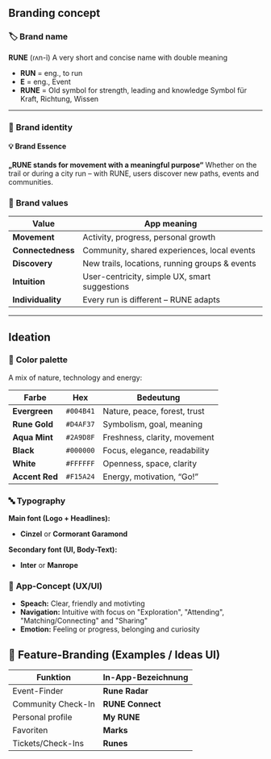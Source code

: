## Branding concept
### 🏷️ **Brand name**

**RUNE** (ɾʌn-​ĩ)
A very short and concise name with double meaning

* **RUN** = eng., to run
* **E** = eng., Event
* **RUNE** = Old symbol for strength, leading and knowledge Symbol für Kraft, Richtung, Wissen

---

### 🧭 **Brand identity**

#### 💡 **Brand Essence**
**„RUNE stands for movement with a meaningful purpose“**
Whether on the trail or during a city run – with RUNE, users discover new paths, events and communities.

### 🌈 **Brand values**

| Value              | App meaning                                       |
| ------------------ | ------------------------------------------------- |
| **Movement**       | Activity, progress, personal growth               |
| **Connectedness**  | Community, shared experiences, local events       |
| **Discovery**      | New trails, locations, running groups & events    |
| **Intuition**      | User-centricity, simple UX, smart suggestions     |
| **Individuality**  | Every run is different – ​​RUNE adapts              |

---

## Ideation
### 🎨 **Color palette**

A mix of nature, technology and energy:

| Farbe          | Hex       | Bedeutung                    |
| -------------- | --------- | ---------------------------- |
| **Evergreen**  | `#004B41` | Nature, peace, forest, trust |
| **Rune Gold**  | `#D4AF37` | Symbolism, goal, meaning     |
| **Aqua Mint**  | `#2A9D8F` | Freshness, clarity, movement |
| **Black**      | `#000000` | Focus, elegance, readability |
| **White**      | `#FFFFFF` | Openness, space, clarity     |
| **Accent Red** | `#F15A24` | Energy, motivation, “Go!”    |


### 🔤 **Typography**

**Main font (Logo + Headlines):**

* **Cinzel** or **Cormorant Garamond**

**Secondary font (UI, Body-Text):**

* **Inter** or **Manrope** 

### 📱 **App-Concept (UX/UI)**

* **Speach:** Clear, friendly and motivting
* **Navigation:** Intuitive with focus on "Exploration", "Attending", "Matching/Connecting" and "Sharing"
* **Emotion:** Feeling or progress, belonging and curiosity


## 🔧 **Feature-Branding (Examples / Ideas UI)**

| Funktion            | In-App-Bezeichnung     |
| ------------------- | ---------------------- |
| Event-Finder        | **Rune Radar**         |
| Community Check-In  | **RUNE Connect**       |
| Personal profile    | **My RUNE**            |
| Favoriten           | **Marks**              |
| Tickets/Check-Ins   | **Runes**              |
